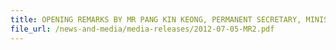 ```yaml
---
title: OPENING REMARKS BY MR PANG KIN KEONG, PERMANENT SECRETARY, MINISTRY OF TRANSPORT, SINGAPORE, AT THE JOINT CONFERENCE ON ENHANCING AIR CARGO SECURITY AND FACILITATION, 5-6 JULY 2012, ORCHARD HOTEL, SINGAPORE 
file_url: /news-and-media/media-releases/2012-07-05-MR2.pdf
---
```

